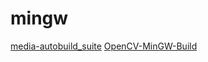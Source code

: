 # mingw

[media-autobuild_suite](https://github.com/m-ab-s/media-autobuild_suite)
[OpenCV-MinGW-Build](https://github.com/huihut/OpenCV-MinGW-Build)
